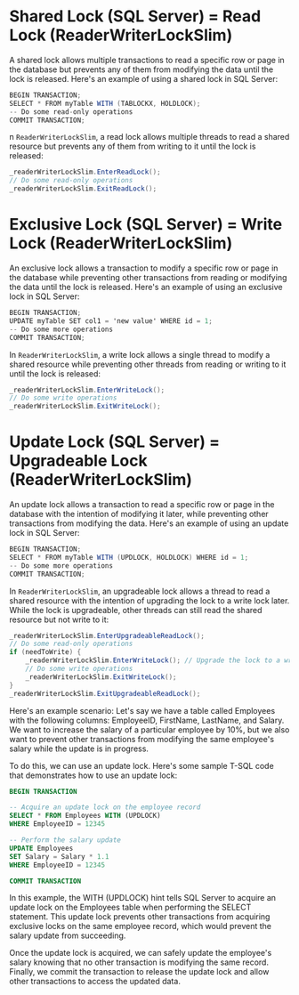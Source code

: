 # Shared Lock (SQL Server) = Read Lock (ReaderWriterLockSlim)
A shared lock allows multiple transactions to read a specific row or page in the database but prevents any of them from modifying the data until the lock is released. Here's an example of using a shared lock in SQL Server:
```c#
BEGIN TRANSACTION;
SELECT * FROM myTable WITH (TABLOCKX, HOLDLOCK);
-- Do some read-only operations
COMMIT TRANSACTION;

```
n `ReaderWriterLockSlim`, a read lock allows multiple threads to read a shared resource but prevents any of them from writing to it until the lock is released:

```c#
_readerWriterLockSlim.EnterReadLock();
// Do some read-only operations
_readerWriterLockSlim.ExitReadLock();
```

# Exclusive Lock (SQL Server) = Write Lock (ReaderWriterLockSlim)
An exclusive lock allows a transaction to modify a specific row or page in the database while preventing other transactions from reading or modifying the data until the lock is released. Here's an example of using an exclusive lock in SQL Server:
```c#
BEGIN TRANSACTION;
UPDATE myTable SET col1 = 'new value' WHERE id = 1;
-- Do some more operations
COMMIT TRANSACTION;

```

In `ReaderWriterLockSlim`, a write lock allows a single thread to modify a shared resource while preventing other threads from reading or writing to it until the lock is released:
```c#
_readerWriterLockSlim.EnterWriteLock();
// Do some write operations
_readerWriterLockSlim.ExitWriteLock();

```

# Update Lock (SQL Server) = Upgradeable Lock (ReaderWriterLockSlim)
An update lock allows a transaction to read a specific row or page in the database with the intention of modifying it later, while preventing other transactions from modifying the data. Here's an example of using an update lock in SQL Server:
```c#
BEGIN TRANSACTION;
SELECT * FROM myTable WITH (UPDLOCK, HOLDLOCK) WHERE id = 1;
-- Do some more operations
COMMIT TRANSACTION;

```

In `ReaderWriterLockSlim`, an upgradeable lock allows a thread to read a shared resource with the intention of upgrading the lock to a write lock later. While the lock is upgradeable, other threads can still read the shared resource but not write to it:

```c#
_readerWriterLockSlim.EnterUpgradeableReadLock();
// Do some read-only operations
if (needToWrite) {
    _readerWriterLockSlim.EnterWriteLock(); // Upgrade the lock to a write lock
    // Do some write operations
    _readerWriterLockSlim.ExitWriteLock();
}
_readerWriterLockSlim.ExitUpgradeableReadLock();

```


Here's an example scenario: Let's say we have a table called Employees with the following columns: EmployeeID, FirstName, LastName, and Salary. We want to increase the salary of a particular employee by 10%, but we also want to prevent other transactions from modifying the same employee's salary while the update is in progress.

To do this, we can use an update lock. Here's some sample T-SQL code that demonstrates how to use an update lock:
```sql
BEGIN TRANSACTION

-- Acquire an update lock on the employee record
SELECT * FROM Employees WITH (UPDLOCK)
WHERE EmployeeID = 12345

-- Perform the salary update
UPDATE Employees
SET Salary = Salary * 1.1
WHERE EmployeeID = 12345

COMMIT TRANSACTION
```
In this example, the WITH (UPDLOCK) hint tells SQL Server to acquire an update lock on the Employees table when performing the SELECT statement. This update lock prevents other transactions from acquiring exclusive locks on the same employee record, which would prevent the salary update from succeeding.

Once the update lock is acquired, we can safely update the employee's salary knowing that no other transaction is modifying the same record. Finally, we commit the transaction to release the update lock and allow other transactions to access the updated data.